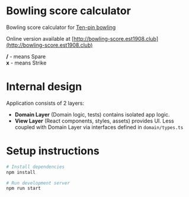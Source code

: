 Bowling score calculator
===========

Bowling score calculator for [Ten-pin bowling](https://en.wikipedia.org/wiki/Ten-pin_bowling)

Online version available at [http://bowling-score.est1908.club](http://bowling-score.est1908.club)


**/** - means Spare  
**x** - means Strike

# Internal design

Application consists of 2 layers:

-   **Domain Layer** (Domain logic, tests) contains isolated app logic.
-   **View Layer** (React components, styles, assets) provides UI. Less coupled with Domain Layer via interfaces defined in `domain/types.ts`

# Setup instructions

```bash
# Install dependencies
npm install

# Run development server
npm run start

```
